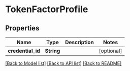# TokenFactorProfile

## Properties
Name | Type | Description | Notes
------------ | ------------- | ------------- | -------------
**credential_id** | **String** |  | [optional] 

[[Back to Model list]](../README.md#documentation-for-models) [[Back to API list]](../README.md#documentation-for-api-endpoints) [[Back to README]](../README.md)


